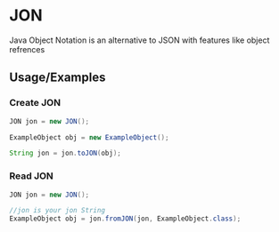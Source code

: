 # JON
Java Object Notation is an alternative to JSON with features like object refrences

## Usage/Examples

### Create JON
```java
JON jon = new JON();

ExampleObject obj = new ExampleObject();

String jon = jon.toJON(obj);

```
### Read JON
```java
JON jon = new JON();

//jon is your jon String
ExampleObject obj = jon.fromJON(jon, ExampleObject.class);

```
